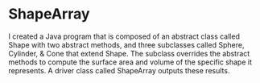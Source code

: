 # ShapeArray
I created a Java program that is composed of an abstract class called Shape with two abstract methods, and three subclasses called Sphere, Cylinder, &amp; Cone that extend Shape. The subclass overrides the abstract methods to compute the surface area and volume of the specific shape it represents. A driver class called ShapeArray outputs these results.

